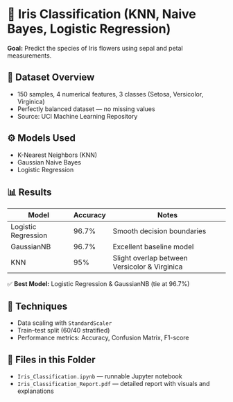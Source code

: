 # 🌸 Iris Classification (KNN, Naive Bayes, Logistic Regression)

**Goal:** Predict the species of Iris flowers using sepal and petal measurements.

## 🧩 Dataset Overview
- 150 samples, 4 numerical features, 3 classes (Setosa, Versicolor, Virginica)
- Perfectly balanced dataset — no missing values
- Source: UCI Machine Learning Repository

## ⚙️ Models Used
- K-Nearest Neighbors (KNN)
- Gaussian Naive Bayes
- Logistic Regression

## 📊 Results
| Model | Accuracy | Notes |
|--------|-----------|-------|
| Logistic Regression | 96.7% | Smooth decision boundaries |
| GaussianNB | 96.7% | Excellent baseline model |
| KNN | 95% | Slight overlap between Versicolor & Virginica |

✅ **Best Model:** Logistic Regression & GaussianNB (tie at 96.7%)

## 🧮 Techniques
- Data scaling with `StandardScaler`
- Train–test split (60/40 stratified)
- Performance metrics: Accuracy, Confusion Matrix, F1-score

## 📁 Files in this Folder
- `Iris_Classification.ipynb` — runnable Jupyter notebook  
- `Iris_Classification_Report.pdf` — detailed report with visuals and explanations

